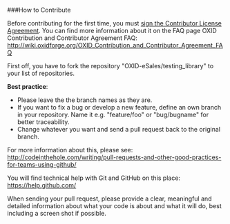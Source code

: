 ###How to Contribute

Before contributing for the first time, you must <a href="https://www.clahub.com/agreements/OXID-eSales/testing_library">sign the Contributor License Agreement</a>.
You can find more information about it on the FAQ page OXID Contribution and Contributor Agreement FAQ:
http://wiki.oxidforge.org/OXID_Contribution_and_Contributor_Agreement_FAQ

First off, you have to fork the repository "OXID-eSales/testing_library" to your list of repositories.

<b>Best practice</b>:
* Please leave the the branch names as they are.
* If you want to fix a bug or develop a new feature, define an own branch in your repository. Name it e.g. "feature/foo" or "bug/bugname" for better traceability.
* Change whatever you want and send a pull request back to the original branch.

For more information about this, please see:<br>
http://codeinthehole.com/writing/pull-requests-and-other-good-practices-for-teams-using-github/

You will find technical help with Git and GitHub on this place:<br>
https://help.github.com/

When sending your pull request, please provide a clear, meaningful and detailed information about what your code is about and what it will do, best including a screen shot if possible.

